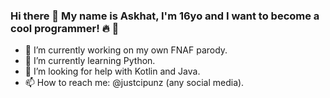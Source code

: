 ### Hi there 👋 My name is Askhat, I'm 16yo and I want to become a cool programmer! :fire: :clown_face:

- 🔭 I’m currently working on my own FNAF parody.
- 🌱 I’m currently learning Python.
- 🤔 I’m looking for help with Kotlin and Java.
- 📫 How to reach me: @justcipunz (any social media).

<!--
**CondInPunz/CondInPunz** is a ✨ _special_ ✨ repository because its `README.md` (this file) appears on your GitHub profile.
-->
